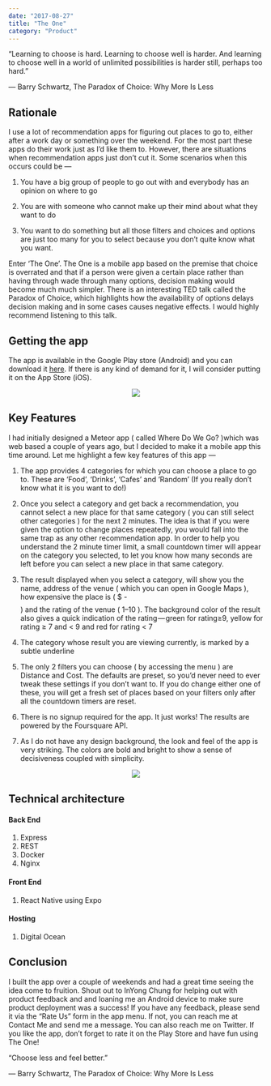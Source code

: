 ```yaml
---
date: "2017-08-27"
title: "The One"
category: "Product"
---
```


“Learning to choose is hard. Learning to choose well is harder. And learning to choose well in a world of unlimited possibilities is harder still, perhaps too hard.”

― Barry Schwartz, The Paradox of Choice: Why More Is Less

## Rationale

I use a lot of recommendation apps for figuring out places to go to, either after a work day or something over the weekend. For the most part these apps do their work just as I’d like them to. However, there are situations when recommendation apps just don’t cut it. Some scenarios when this occurs could be —

1. You have a big group of people to go out with and everybody has an opinion on where to go

2. You are with someone who cannot make up their mind about what they want to do

3. You want to do something but all those filters and choices and options are just too many for you to select because you don’t quite know what you want.

Enter ‘The One’. The One is a mobile app based on the premise that choice is overrated and that if a person were given a certain place rather than having through wade through many options, decision making would become much much simpler. There is an interesting TED talk called the Paradox of Choice, which highlights how the availability of options delays decision making and in some cases causes negative effects. I would highly recommend listening to this talk.

## Getting the app

The app is available in the Google Play store (Android) and you can download it [here](https://play.google.com/store/search?q=org.tnc.theone&hl=en). If there is any kind of demand for it, I will consider putting it on the App Store (iOS).

<p align="center">
  <img src ="https://arjunrao87.github.io/assets/img/blog-posts/options.png"/>
</p>

## Key Features

I had initially designed a Meteor app ( called Where Do We Go? )which was web based a couple of years ago, but I decided to make it a mobile app this time around. Let me highlight a few key features of this app —

1. The app provides 4 categories for which you can choose a place to go to. These are ‘Food’, ‘Drinks’, ‘Cafes’ and ‘Random’ (If you really don’t know what it is you want to do!)

2. Once you select a category and get back a recommendation, you cannot select a new place for that same category ( you can still select other categories ) for the next 2 minutes. The idea is that if you were given the option to change places repeatedly, you would fall into the same trap as any other recommendation app. In order to help you understand the 2 minute timer limit, a small countdown timer will appear on the category you selected, to let you know how many seconds are left before you can select a new place in that same category.

3. The result displayed when you select a category, will show you the name, address of the venue ( which you can open in Google Maps ), how expensive the place is ( $ -$$$$ ) and the rating of the venue ( 1–10 ). The background color of the result also gives a quick indication of the rating — green for rating≥9, yellow for rating ≥ 7 and < 9 and red for rating < 7

4. The category whose result you are viewing currently, is marked by a subtle underline

5. The only 2 filters you can choose ( by accessing the menu ) are Distance and Cost. The defaults are preset, so you’d never need to ever tweak these settings if you don’t want to. If you do change either one of these, you will get a fresh set of places based on your filters only after all the countdown timers are reset.

6. There is no signup required for the app. It just works! The results are powered by the Foursquare API.

7. As I do not have any design background, the look and feel of the app is very striking. The colors are bold and bright to show a sense of decisiveness coupled with simplicity.

<p align="center">
  <img src ="https://arjunrao87.github.io/assets/img/blog-posts/v1.png"/>
</p>

## Technical architecture

#### Back End

1. Express
2. REST
3. Docker
4. Nginx

#### Front End

1. React Native using Expo

#### Hosting

1. Digital Ocean

## Conclusion

I built the app over a couple of weekends and had a great time seeing the idea come to fruition. Shout out to InYong Chung for helping out with product feedback and and loaning me an Android device to make sure product deployment was a success! If you have any feedback, please send it via the “Rate Us” form in the app menu. If not, you can reach me at Contact Me and send me a message. You can also reach me on Twitter. If you like the app, don’t forget to rate it on the Play Store and have fun using The One!

“Choose less and feel better.”

― Barry Schwartz, The Paradox of Choice: Why More Is Less
